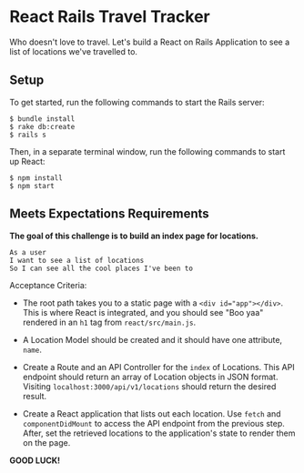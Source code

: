 # React Rails Travel Tracker

Who doesn't love to travel. Let's build a React on Rails Application to see a list of locations we've travelled to.

## Setup

To get started, run the following commands to start the Rails server:

```no-highlight
$ bundle install
$ rake db:create
$ rails s
```

Then, in a separate terminal window, run the following commands to start up React:

```no-highlight
$ npm install
$ npm start
```

## Meets Expectations Requirements

**The goal of this challenge is to build an index page for locations.**

```no-highlight
As a user
I want to see a list of locations
So I can see all the cool places I've been to
```

Acceptance Criteria:

* The root path takes you to a static page with a `<div id="app"></div>`. This is
where React is integrated, and you should see "Boo yaa" rendered in an `h1` tag from
`react/src/main.js`.

* A Location Model should be created and it should have one attribute, `name`.

* Create a Route and an API Controller for the `index` of Locations. This API
endpoint should return an array of Location objects in JSON format. Visiting
`localhost:3000/api/v1/locations` should return the desired result.

* Create a React application that lists out each location. Use `fetch` and
`componentDidMount` to access the API endpoint from the previous step. After, set
the retrieved locations to the application's state to render them on the page.

**GOOD LUCK!**
